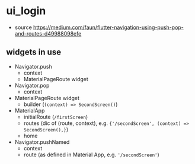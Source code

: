 # ui_login
* source https://medium.com/faun/flutter-navigation-using-push-pop-and-routes-d49988098efe

## widgets in use
* Navigator.push
  * context
  * MaterialPageRoute widget
* Navigator.pop
  * context
* MaterialPageRoute widget
  * builder (`(context) => SecondScreen()`)
* MaterialApp
  * initialRoute (`/firstScreen`)
  * routes (dic of (route, context), e.g. `{'/secondScreen', (context) => SecondScreen(),}`)
  * home
* Navigator.pushNamed
  * context
  * route (as defined in Material App, e.g. `'/secondScreen'`)
